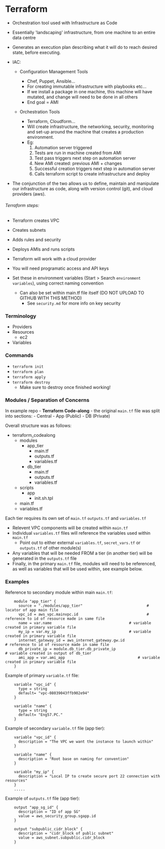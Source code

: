 # Terraform

- Orchestration tool used with Infrastructure as Code
- Essentially 'landscaping' infrastructure, from one machine to an entire data centre
- Generates an execution plan describing what it will do to reach desired state, before executing.

- IAC:
	- Configuration Management Tools
		- Chef, Puppet, Ansible...
		- For creating immutable infrastructure with playbooks etc...
		- If we install a package in one machine, this machine will have mutated, and change will need to be done in all others
		- End goal = AMI
	
	- Orchestration Tools
		- Terraform, Cloudform...
		- Will create infrastructure, the networking, security, monitoring and set-up around the machine that creates a production environment.
		- Eg:
			1) Automation server triggered
			2) Tests are run in machine created from AMI
			3) Test pass triggers next step on automation server
			4) New AMI created: previous AMI + changes
			5) Successful creation triggers next step in automation server
			6) Calls terraform script to create infrastructure and deploy

- The conjunction of the two allows us to define, maintain and manipulate our infrastructure as code, along with version control (git), and cloud providers (aws).

###### Terraform steps:
- Terraform creates VPC
- Creates subnets
- Adds rules and security
- Deploys AMIs and runs scripts


- Terraform will work with a cloud provider
- You will need programatic access and API keys
- Set these in environment variables (Start > Search `environment variables`), using correct naming convention
	- Can also be set within main.tf file itself (DO NOT UPLOAD TO GITHUB WITH THIS METHOD)
		- See `security.md` for more info on key security

### Terminology

- Providers
- Resources
	- ec2
- Variables

### Commands

- `terraform init`
- `terraform plan`
- `terraform apply`
- `terraform destroy`
	- Make sure to destroy once finished working!

### Modules / Separation of Concerns

In example repo - **Terraform Code-along** - the original `main.tf` file was split into sections:
	- Central
	- App (Public)
	- DB (Private)

Overall structure was as follows:

- terraform_codealong
	- modules
		- app_tier
			- main.tf
			- outputs.tf
			- variables.tf
		- db_tier
			- main.tf
			- outputs.tf
			- variables.tf
	- scripts
		- app
			- init.sh.tpl
	- main.tf
	- variables.tf


Each tier requires its own set of `main.tf` `outputs.tf` and `variables.tf`

- Relevent VPC components will be created within `main.tf`
- Individual `variables.tf` files will reference the variables used within `main.tf`
	- Point out to either external `variables.tf`, `secret_vars.tf` or `outputs.tf` of other module(s)
- Any variables that will be needed FROM a tier (in another tier) will be generated in the `outputs.tf` file
- Finally, in the primary `main.tf` file, modules will need to be referenced, as well as variables that will be used within, see example below.


### Examples

Reference to secondary module within main `main.tf`:
```
	module "app_tier" {
	  source = "./modules/app_tier" 							# locator of app main file
	  vpc_id = aws_vpc.mainvpc.id 								# reference to id of resource made in same file
	  name = var.name 									# variable created in primary variable file
	  my_ip = var.my_ip 								# variable created in primary variable file
	  internet_gateway_id = aws_internet_gateway.gw.id 				 	# reference to id of resource made in same file
	  db_private_ip = module.db_tier.db_private_ip  					# variable created in output of db_tier
	  ami_app = var.ami_app 								# variable created in primary variable file
	}
```

Example of primary `variable.tf` file:
```	
	variable "vpc_id" {
	  type = string
	  default= "vpc-08039043ffb902e94"
	}
	
	variable "name" {
	  type = string
	  default= "Eng57.PC."
	}
```

Example of secondary `variable.tf` file (app tier):
```	
	variable "vpc_id" {
	  description = "The VPC we want the instance to launch within"  
	}
	
	variable "name" {
	  description = "Root base on naming for convention"
	}
	
	variable "my_ip" {
	  description = "Local IP to create secure port 22 connection with resources"
	}
	.....
```

Example of `outputs.tf` file (app tier):
```
	output "app_sg_id" {
	  description = "ID of app SG"
	  value = aws_security_group.sgapp.id
	}
	
	output "subpublic_cidr_block" {
	  description = "cidr_block of public subnet"
	  value = aws_subnet.subpublic.cidr_block
	}
```

